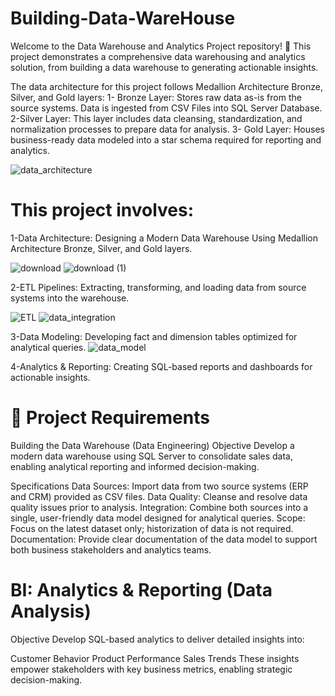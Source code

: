 # Building-Data-WareHouse
Welcome to the Data Warehouse and Analytics Project repository! 🚀
This project demonstrates a comprehensive data warehousing and analytics solution, from building a data warehouse to generating actionable insights.

The data architecture for this project follows Medallion Architecture Bronze, Silver, and Gold layers:
1- Bronze Layer: Stores raw data as-is from the source systems. Data is ingested from CSV Files into SQL Server Database.
2-Silver Layer: This layer includes data cleansing, standardization, and normalization processes to prepare data for analysis.
3- Gold Layer: Houses business-ready data modeled into a star schema required for reporting and analytics.

![data_architecture](https://github.com/user-attachments/assets/b49cb615-28d7-425c-b535-22293ac37e24)

# This project involves:

1-Data Architecture: Designing a Modern Data Warehouse Using Medallion Architecture Bronze, Silver, and Gold layers.

![download](https://github.com/user-attachments/assets/f94d24e4-1de1-437c-b1de-71fc8bc41602)
![download (1)](https://github.com/user-attachments/assets/1b872a51-acac-4b36-8559-a6a2b6a58543)


2-ETL Pipelines: Extracting, transforming, and loading data from source systems into the warehouse.

![ETL](https://github.com/user-attachments/assets/8008aff4-c7c0-4722-becf-ae10ce129164)
![data_integration](https://github.com/user-attachments/assets/721defd9-c45b-4565-bccf-1ed324ad08e1)

3-Data Modeling: Developing fact and dimension tables optimized for analytical queries.
![data_model](https://github.com/user-attachments/assets/98b0dc9d-45a3-4c9d-802f-4c9a47f27512)

4-Analytics & Reporting: Creating SQL-based reports and dashboards for actionable insights.

# 🚀 Project Requirements

Building the Data Warehouse (Data Engineering)
Objective
Develop a modern data warehouse using SQL Server to consolidate sales data, enabling analytical reporting and informed decision-making.

Specifications
Data Sources: Import data from two source systems (ERP and CRM) provided as CSV files.
Data Quality: Cleanse and resolve data quality issues prior to analysis.
Integration: Combine both sources into a single, user-friendly data model designed for analytical queries.
Scope: Focus on the latest dataset only; historization of data is not required.
Documentation: Provide clear documentation of the data model to support both business stakeholders and analytics teams.


# BI: Analytics & Reporting (Data Analysis)

Objective
Develop SQL-based analytics to deliver detailed insights into:

Customer Behavior
Product Performance
Sales Trends
These insights empower stakeholders with key business metrics, enabling strategic decision-making.

